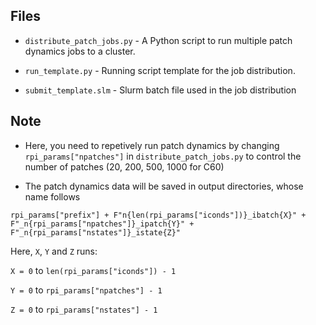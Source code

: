 ## Files

* `distribute_patch_jobs.py` - A Python script to run multiple patch dynamics jobs to a cluster. 

* `run_template.py` - Running script template for the job distribution.

* `submit_template.slm` - Slurm batch file used in the job distribution 

## Note

* Here, you need to repetively run patch dynamics by changing `rpi_params["npatches"]` in `distribute_patch_jobs.py` to control the number of patches (20, 200, 500, 1000 for C60)

* The patch dynamics data will be saved in output directories, whose name follows 

`rpi_params["prefix"] + F"n{len(rpi_params["iconds"])}_ibatch{X}" + F"_n{rpi_params["npatches"]}_ipatch{Y}" + F"_n{rpi_params["nstates"]}_istate{Z}"`

Here, `X`, `Y` and `Z` runs:

`X = 0` to `len(rpi_params["iconds"]) - 1`

`Y = 0` to `rpi_params["npatches"] - 1`

`Z = 0` to `rpi_params["nstates"] - 1`

